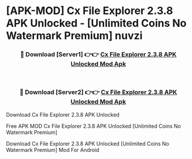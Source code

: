 # [APK-MOD] Cx File Explorer 2.3.8 APK Unlocked - [Unlimited Coins No Watermark Premium] nuvzi



<div align="center">
<h3>🔴 Download [Server1] 👉👉 <a href="https://momento.my/?title=Cx_File_Explorer_2.3.8_APK_Unlocked">Cx File Explorer 2.3.8 APK Unlocked Mod Apk</a></h3><br>

<h3>🔴 Download [Server2] 👉👉 <a href="https://momento.my/?title=Cx_File_Explorer_2.3.8_APK_Unlocked">Cx File Explorer 2.3.8 APK Unlocked Mod Apk</a></h3>
</div>



Download Cx File Explorer 2.3.8 APK Unlocked 

Free APK MOD Cx File Explorer 2.3.8 APK Unlocked [Unlimited Coins No Watermark Premium]

Download Cx File Explorer 2.3.8 APK Unlocked [Unlimited Coins No Watermark Premium] Mod For Android
